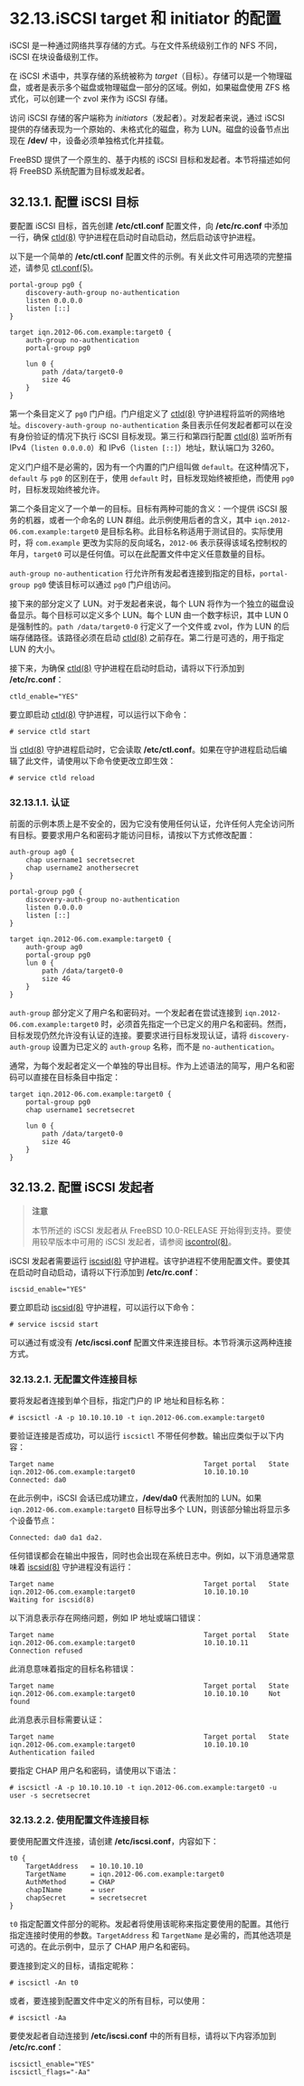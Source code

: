 # 32.13.iSCSI target 和 initiator 的配置

iSCSI 是一种通过网络共享存储的方式。与在文件系统级别工作的 NFS 不同，iSCSI 在块设备级别工作。

在 iSCSI 术语中，共享存储的系统被称为 *target*（目标）。存储可以是一个物理磁盘，或者是表示多个磁盘或物理磁盘一部分的区域。例如，如果磁盘使用 ZFS 格式化，可以创建一个 zvol 来作为 iSCSI 存储。

访问 iSCSI 存储的客户端称为 *initiators*（发起者）。对发起者来说，通过 iSCSI 提供的存储表现为一个原始的、未格式化的磁盘，称为 LUN。磁盘的设备节点出现在 **/dev/** 中，设备必须单独格式化并挂载。

FreeBSD 提供了一个原生的、基于内核的 iSCSI 目标和发起者。本节将描述如何将 FreeBSD 系统配置为目标或发起者。

## 32.13.1. 配置 iSCSI 目标

要配置 iSCSI 目标，首先创建 **/etc/ctl.conf** 配置文件，向 **/etc/rc.conf** 中添加一行，确保 [ctld(8)](https://man.freebsd.org/cgi/man.cgi?query=ctld&sektion=8&format=html) 守护进程在启动时自动启动，然后启动该守护进程。

以下是一个简单的 **/etc/ctl.conf** 配置文件的示例。有关此文件可用选项的完整描述，请参见 [ctl.conf(5)](https://man.freebsd.org/cgi/man.cgi?query=ctl.conf&sektion=5&format=html)。

```
portal-group pg0 {
	discovery-auth-group no-authentication
	listen 0.0.0.0
	listen [::]
}

target iqn.2012-06.com.example:target0 {
	auth-group no-authentication
	portal-group pg0

	lun 0 {
		path /data/target0-0
		size 4G
	}
}
```

第一个条目定义了 `pg0` 门户组。门户组定义了 [ctld(8)](https://man.freebsd.org/cgi/man.cgi?query=ctld&sektion=8&format=html) 守护进程将监听的网络地址。`discovery-auth-group no-authentication` 条目表示任何发起者都可以在没有身份验证的情况下执行 iSCSI 目标发现。第三行和第四行配置 [ctld(8)](https://man.freebsd.org/cgi/man.cgi?query=ctld&sektion=8&format=html) 监听所有 IPv4（`listen 0.0.0.0`）和 IPv6（`listen [::]`）地址，默认端口为 3260。

定义门户组不是必需的，因为有一个内置的门户组叫做 `default`。在这种情况下，`default` 与 `pg0` 的区别在于，使用 `default` 时，目标发现始终被拒绝，而使用 `pg0` 时，目标发现始终被允许。

第二个条目定义了一个单一的目标。目标有两种可能的含义：一个提供 iSCSI 服务的机器，或者一个命名的 LUN 群组。此示例使用后者的含义，其中 `iqn.2012-06.com.example:target0` 是目标名称。此目标名称适用于测试目的。实际使用时，将 `com.example` 更改为实际的反向域名，`2012-06` 表示获得该域名控制权的年月，`target0` 可以是任何值。可以在此配置文件中定义任意数量的目标。

`auth-group no-authentication` 行允许所有发起者连接到指定的目标，`portal-group pg0` 使该目标可以通过 `pg0` 门户组访问。

接下来的部分定义了 LUN。对于发起者来说，每个 LUN 将作为一个独立的磁盘设备显示。每个目标可以定义多个 LUN。每个 LUN 由一个数字标识，其中 LUN 0 是强制性的。`path /data/target0-0` 行定义了一个文件或 zvol，作为 LUN 的后端存储路径。该路径必须在启动 [ctld(8)](https://man.freebsd.org/cgi/man.cgi?query=ctld&sektion=8&format=html) 之前存在。第二行是可选的，用于指定 LUN 的大小。

接下来，为确保 [ctld(8)](https://man.freebsd.org/cgi/man.cgi?query=ctld&sektion=8&format=html) 守护进程在启动时启动，请将以下行添加到 **/etc/rc.conf**：

```
ctld_enable="YES"
```

要立即启动 [ctld(8)](https://man.freebsd.org/cgi/man.cgi?query=ctld&sektion=8&format=html) 守护进程，可以运行以下命令：

```
# service ctld start
```

当 [ctld(8)](https://man.freebsd.org/cgi/man.cgi?query=ctld&sektion=8&format=html) 守护进程启动时，它会读取 **/etc/ctl.conf**。如果在守护进程启动后编辑了此文件，请使用以下命令使更改立即生效：

```
# service ctld reload
```


### 32.13.1.1. 认证

前面的示例本质上是不安全的，因为它没有使用任何认证，允许任何人完全访问所有目标。要要求用户名和密码才能访问目标，请按以下方式修改配置：

```
auth-group ag0 {
	chap username1 secretsecret
	chap username2 anothersecret
}

portal-group pg0 {
	discovery-auth-group no-authentication
	listen 0.0.0.0
	listen [::]
}

target iqn.2012-06.com.example:target0 {
	auth-group ag0
	portal-group pg0
	lun 0 {
		path /data/target0-0
		size 4G
	}
}
```

`auth-group` 部分定义了用户名和密码对。一个发起者在尝试连接到 `iqn.2012-06.com.example:target0` 时，必须首先指定一个已定义的用户名和密码。然而，目标发现仍然允许没有认证的连接。要要求进行目标发现认证，请将 `discovery-auth-group` 设置为已定义的 `auth-group` 名称，而不是 `no-authentication`。

通常，为每个发起者定义一个单独的导出目标。作为上述语法的简写，用户名和密码可以直接在目标条目中指定：

```
target iqn.2012-06.com.example:target0 {
	portal-group pg0
	chap username1 secretsecret

	lun 0 {
		path /data/target0-0
		size 4G
	}
}
```

## 32.13.2. 配置 iSCSI 发起者

>**注意**
>
>本节所述的 iSCSI 发起者从 FreeBSD 10.0-RELEASE 开始得到支持。要使用较早版本中可用的 iSCSI 发起者，请参阅 [iscontrol(8)](https://man.freebsd.org/cgi/man.cgi?query=iscontrol&sektion=8&format=html)。

iSCSI 发起者需要运行 [iscsid(8)](https://man.freebsd.org/cgi/man.cgi?query=iscsid&sektion=8&format=html) 守护进程。该守护进程不使用配置文件。要使其在启动时自动启动，请将以下行添加到 **/etc/rc.conf**：

```
iscsid_enable="YES"
```

要立即启动 [iscsid(8)](https://man.freebsd.org/cgi/man.cgi?query=iscsid&sektion=8&format=html) 守护进程，可以运行以下命令：

```
# service iscsid start
```

可以通过有或没有 **/etc/iscsi.conf** 配置文件来连接目标。本节将演示这两种连接方式。


### 32.13.2.1. 无配置文件连接目标

要将发起者连接到单个目标，指定门户的 IP 地址和目标名称：

```
# iscsictl -A -p 10.10.10.10 -t iqn.2012-06.com.example:target0
```

要验证连接是否成功，可以运行 `iscsictl` 不带任何参数。输出应类似于以下内容：

```
Target name                                     Target portal   State
iqn.2012-06.com.example:target0                 10.10.10.10     Connected: da0
```

在此示例中，iSCSI 会话已成功建立，**/dev/da0** 代表附加的 LUN。如果 `iqn.2012-06.com.example:target0` 目标导出多个 LUN，则该部分输出将显示多个设备节点：

```
Connected: da0 da1 da2.
```

任何错误都会在输出中报告，同时也会出现在系统日志中。例如，以下消息通常意味着 [iscsid(8)](https://man.freebsd.org/cgi/man.cgi?query=iscsid&sektion=8&format=html) 守护进程没有运行：

```
Target name                                     Target portal   State
iqn.2012-06.com.example:target0                 10.10.10.10     Waiting for iscsid(8)
```

以下消息表示存在网络问题，例如 IP 地址或端口错误：

```
Target name                                     Target portal   State
iqn.2012-06.com.example:target0                 10.10.10.11     Connection refused
```

此消息意味着指定的目标名称错误：

```
Target name                                     Target portal   State
iqn.2012-06.com.example:target0                 10.10.10.10     Not found
```

此消息表示目标需要认证：

```
Target name                                     Target portal   State
iqn.2012-06.com.example:target0                 10.10.10.10     Authentication failed
```

要指定 CHAP 用户名和密码，请使用以下语法：

```
# iscsictl -A -p 10.10.10.10 -t iqn.2012-06.com.example:target0 -u user -s secretsecret
```

### 32.13.2.2. 使用配置文件连接目标

要使用配置文件连接，请创建 **/etc/iscsi.conf**，内容如下：

```
t0 {
	TargetAddress   = 10.10.10.10
	TargetName      = iqn.2012-06.com.example:target0
	AuthMethod      = CHAP
	chapIName       = user
	chapSecret      = secretsecret
}
```

`t0` 指定配置文件部分的昵称。发起者将使用该昵称来指定要使用的配置。其他行指定连接时使用的参数。`TargetAddress` 和 `TargetName` 是必需的，而其他选项是可选的。在此示例中，显示了 CHAP 用户名和密码。

要连接到定义的目标，请指定昵称：

```
# iscsictl -An t0
```

或者，要连接到配置文件中定义的所有目标，可以使用：

```
# iscsictl -Aa
```

要使发起者自动连接到 **/etc/iscsi.conf** 中的所有目标，请将以下内容添加到 **/etc/rc.conf**：

```
iscsictl_enable="YES"
iscsictl_flags="-Aa"
```
